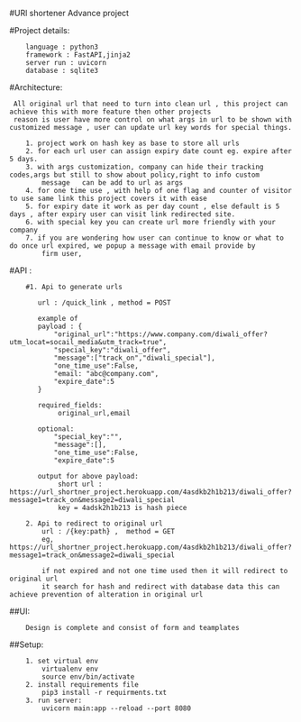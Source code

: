 #URl shortener Advance project

#Project details:

        language : python3
        framework : FastAPI,jinja2
        server run : uvicorn
        database : sqlite3

#Architecture:

    
     All original url that need to turn into clean url , this project can achieve this with more feature then other projects
     reason is user have more control on what args in url to be shown with customized message , user can update url key words for special things.

        1. project work on hash key as base to store all urls
        2. for each url user can assign expiry date count eg. expire after 5 days.
        3. with args customization, company can hide their tracking codes,args but still to show about policy,right to info custom 
            message   can be add to url as args
        4. for one time use , with help of one flag and counter of visitor to use same link this project covers it with ease
        5. for expiry date it work as per day count , else default is 5 days , after expiry user can visit link redirected site.
        6. with special key you can create url more friendly with your company
        7. if you are wondering how user can continue to know or what to do once url expired, we popup a message with email provide by  
            firm user,
        
#API :

        #1. Api to generate urls
        
           url : /quick_link , method = POST
       
           example of
           payload : {
               "original_url":"https://www.company.com/diwali_offer?utm_locat=socail_media&utm_track=true",
               "special_key":"diwali_offer",
               "message":["track_on","diwali_special"],
               "one_time_use":False,
               "email: "abc@company.com",
               "expire_date":5
           }
           
           required_fields:
                original_url,email
                
           optional:
               "special_key":"",
               "message":[],
               "one_time_use":False,
               "expire_date":5
               
           output for above payload:
                short url : https://url_shortner_project.herokuapp.com/4asdkb2h1b213/diwali_offer?message1=track_on&message2=diwali_special
                key = 4adsk2h1b213 is hash piece

        2. Api to redirect to original url
            url : /{key:path} ,  method = GET
            eg, https://url_shortner_project.herokuapp.com/4asdkb2h1b213/diwali_offer?message1=track_on&message2=diwali_special

            if not expired and not one time used then it will redirect to original url
            it search for hash and redirect with database data this can achieve prevention of alteration in original url


##UI:
   
        Design is complete and consist of form and teamplates

##Setup:

        1. set virtual env
            virtualenv env
            source env/bin/activate
        2. install requirements file
            pip3 install -r requirments.txt
        3. run server:
            uvicorn main:app --reload --port 8080
        
        

